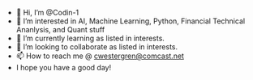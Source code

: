 - 👋 Hi, I’m @Codin-1
- 👀 I’m interested in AI, Machine Learning, Python, Financial Technical Ananlysis, and Quant stuff
- 🌱 I’m currently learning as listed in interests.
- 💞️ I’m looking to collaborate as listed in interests.
- 📫 How to reach me  @ cwestergren@comcast.net
- I hope you have a good day!

<!---
Codin-1/Codin-1 is a ✨ special ✨ repository because its `README.md` (this file) appears on your GitHub profile.
You can click the Preview link to take a look at your changes.
--->
